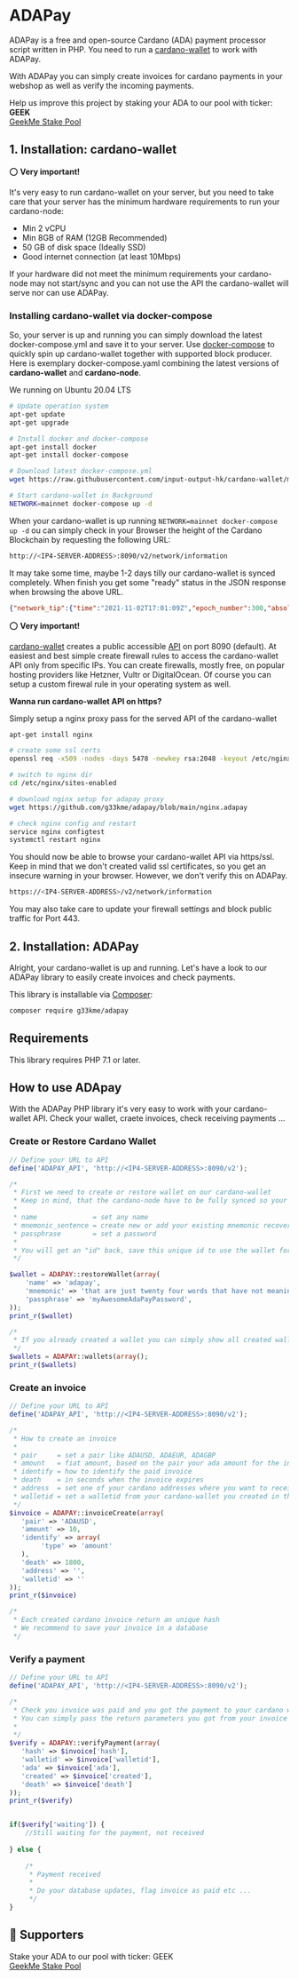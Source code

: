 # ADAPay
ADAPay is a free and open-source Cardano (ADA) payment processor script written in PHP. 
You need to run a [cardano-wallet](https://github.com/input-output-hk/cardano-wallet) to work with ADAPay.  

With ADAPay you can simply create invoices for cardano payments in your webshop as well as verify the incoming payments.

Help us improve this project by staking your ADA to our pool with ticker: **GEEK**  
[GeekMe Stake Pool](https://adapools.org/pool/c13debc5c24d045cf5e2d69c33ff981602ae55d8bded995a6d930836)


## 1. Installation: cardano-wallet

⭕ **Very important!**  

It's very easy to run cardano-wallet on your server, but you need to take care that your server has the minimum 
hardware requirements to run your cardano-node:

- Min 2 vCPU 
- Min 8GB of RAM (12GB Recommended)
- 50 GB of disk space (Ideally SSD)
- Good internet connection (at least 10Mbps)

If your hardware did not meet the minimum requirements your cardano-node may not start/sync 
and you can not use the API the cardano-wallet will serve nor can use ADAPay.

### Installing cardano-wallet via docker-compose

So, your server is up and running you can simply download the latest docker-compose.yml and save it to your server. 
Use [docker-compose](https://docs.docker.com/compose/) to quickly spin up cardano-wallet together with supported block producer.
Here is exemplary docker-compose.yaml combining the latest versions of **cardano-wallet** and **cardano-node**.

We running on Ubuntu 20.04 LTS

```bash
# Update operation system
apt-get update 
apt-get upgrade

# Install docker and docker-compose
apt-get install docker
apt-get install docker-compose

# Download latest docker-compose.yml 
wget https://raw.githubusercontent.com/input-output-hk/cardano-wallet/master/docker-compose.yml

# Start cardano-wallet in Background
NETWORK=mainnet docker-compose up -d
```

When your cardano-wallet is up running `NETWORK=mainnet docker-compose up -d` ou can simply check in your Browser the height of the Cardano Blockchain by requesting the following URL:  

```bash
http://<IP4-SERVER-ADDRESS>:8090/v2/network/information
```

It may take some time, maybe 1-2 days tilly our cardano-wallet is synced completely. When finish you get some "ready" status in the JSON response when browsing the above URL.

```json
{"network_tip":{"time":"2021-11-02T17:01:09Z","epoch_number":300,"absolute_slot_number":44306178,"slot_number":69378},"node_era":"alonzo","node_tip":{"height":{"quantity":6450485,"unit":"block"},"time":"2021-11-02T17:00:44Z","epoch_number":300,"absolute_slot_number":44306153,"slot_number":69353},"sync_progress":{"status":"ready"},"next_epoch":{"epoch_start_time":"2021-11-06T21:44:51Z","epoch_number":301}}
````

⭕ **Very important!**  

[cardano-wallet](https://github.com/input-output-hk/cardano-wallet) creates a public accessible [API](https://input-output-hk.github.io/cardano-wallet/api/edge/) on port 8090 (default). 
At easiest and best simple create firewall rules to access the cardano-wallet API only from specific IPs. 
You can create firewalls, mostly free, on popular hosting providers like Hetzner, Vultr or DigitalOcean. Of course you can setup a custom firewal rule 
in your operating system as well.

**Wanna run cardano-wallet API on https?** 

Simply setup a nginx proxy pass for the served API of the cardano-wallet

```bash
apt-get install nginx

# create some ssl certs
openssl req -x509 -nodes -days 5478 -newkey rsa:2048 -keyout /etc/nginx/cert.key -out /etc/nginx/cert.crt

# switch to nginx dir
cd /etc/nginx/sites-enabled

# download nginx setup for adapay proxy
wget https://github.com/g33kme/adapay/blob/main/nginx.adapay

# check nginx config and restart
service nginx configtest
systemctl restart nginx
```

You should now be able to browse your cardano-wallet API via https/ssl. Keep in mind that we don't created valid ssl certificates, so 
you get an insecure warning in your browser. However, we don't verify this on ADAPay.

```bash
https://<IP4-SERVER-ADDRESS>/v2/network/information
```

You may also take care to update your firewall settings and block public traffic for Port 443.


## 2. Installation: ADAPay

Alright, your cardano-wallet is up and running. Let's have a look to our ADAPay library to easily create invoices and check payments.

This library is installable via [Composer](https://getcomposer.org/):

```bash
composer require g33kme/adapay
```

## Requirements

This library requires PHP 7.1 or later.

## How to use ADApay
With the ADAPay PHP library it's very easy to work with your cardano-wallet API. Check your wallet, craete invoices, check receiving payments ...

### Create or Restore Cardano Wallet

```php
// Define your URL to API
define('ADAPAY_API', 'http://<IP4-SERVER-ADDRESS>:8090/v2');

/*
 * First we need to create or restore wallet on our cardano-wallet
 * Keep in mind, that the cardano-node have to be fully synced so your wallet comes up
 * 
 * name              = set any name 
 * mnemonic_sentence = create new or add your existing mnemonic recovery phrase to restore a wallet, 24 words for shelly wallet
 * passphrase        = set a password
 * 
 * You will get an "id" back, save this unique id to use the wallet for ADAPay
 */

$wallet = ADAPAY::restoreWallet(array(
    'name' => 'adapay',
    'mnemonic' => 'that are just twenty four words that have not meaning and only for adapay as placeholder so dont try to copy this cheers adapay'
    'passphrase' => 'myAwesomeAdaPayPassword',
));
print_r($wallet)

/*
 * If you already created a wallet you can simply show all created wallets and grab your walletid
 */
$wallets = ADAPAY::wallets(array();
print_r($wallets)
```

### Create an invoice
```php
// Define your URL to API
define('ADAPAY_API', 'http://<IP4-SERVER-ADDRESS>:8090/v2');

/*
 * How to create an invoice
 * 
 * pair     = set a pair like ADAUSD, ADAEUR, ADAGBP
 * amount   = fiat amount, based on the pair your ada amount for the invoice will be calculated
 * identify = how to identify the paid invoice
 * death    = in seconds when the invoice expires
 * address  = set one of your cardano addresses where you want to receive the payment
 * walletid = set a walletid from your cardano-wallet you created in the first step
 */
$invoice = ADAPAY::invoiceCreate(array(
   'pair' => 'ADAUSD',
   'amount' => 10,
   'identify' => array(
        'type' => 'amount'
   ), 
   'death' => 1800,
   'address' => '',
   'walletid' => '' 
));
print_r($invoice)

/*
 * Each created cardano invoice return an unique hash
 * We recommend to save your invoice in a database
 */

```

### Verify a payment
```php
// Define your URL to API
define('ADAPAY_API', 'http://<IP4-SERVER-ADDRESS>:8090/v2');

/*
 * Check you invoice was paid and you got the payment to your cardano wallet
 * You can simply pass the return parameters you got from your invoice
 * 
 */
$verify = ADAPAY::verifyPayment(array(
   'hash' => $invoice['hash'],
   'walletid' => $invoice['walletid'],
   'ada' => $invoice['ada'],
   'created' => $invoice['created'],
   'death' => $invoice['death']
));
print_r($verify)


if($verify['waiting']) {
    //Still waiting for the payment, not received
    
} else {
    
    /*
     * Payment received
     * 
     * Do your database updates, flag invoice as paid etc ...
     */
}
```


## 🙏 Supporters

Stake your ADA to our pool with ticker: GEEK  
[GeekMe Stake Pool](https://adapools.org/pool/c13debc5c24d045cf5e2d69c33ff981602ae55d8bded995a6d930836)
